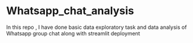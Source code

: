 # Whatsapp_chat_analysis
In this repo , I have done basic data exploratory task and data analysis of Whatsapp group chat along with streamlit deployment
